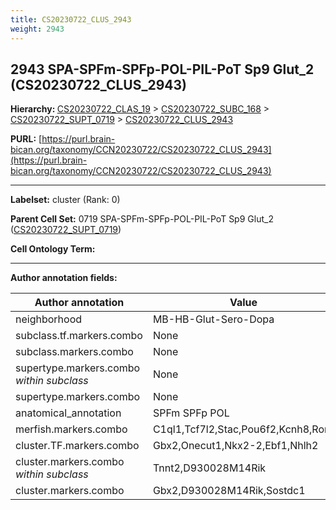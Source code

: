 ```yaml
---
title: CS20230722_CLUS_2943
weight: 2943
---
```

## 2943 SPA-SPFm-SPFp-POL-PIL-PoT Sp9 Glut_2 (CS20230722_CLUS_2943)
<b>Hierarchy: </b>
[CS20230722_CLAS_19](../CS20230722_CLAS_19) >
[CS20230722_SUBC_168](../CS20230722_SUBC_168) >
[CS20230722_SUPT_0719](../CS20230722_SUPT_0719) >
[CS20230722_CLUS_2943](../CS20230722_CLUS_2943)

**PURL:** [https://purl.brain-bican.org/taxonomy/CCN20230722/CS20230722_CLUS_2943](https://purl.brain-bican.org/taxonomy/CCN20230722/CS20230722_CLUS_2943)

---


**Labelset:** cluster (Rank: 0)

**Parent Cell Set:** 0719 SPA-SPFm-SPFp-POL-PIL-PoT Sp9 Glut_2 ([CS20230722_SUPT_0719](../CS20230722_SUPT_0719))



**Cell Ontology Term:** 

[MARKER GENES.]: #


---

[TRANSFERRED ANNOTATIONS.]: #


[AUTHOR ANNOTATION FIELDS.]: #


**Author annotation fields:**

| Author annotation | Value |
|-------------------|-------|
|neighborhood|MB-HB-Glut-Sero-Dopa|
|subclass.tf.markers.combo|None|
|subclass.markers.combo|None|
|supertype.markers.combo _within subclass_|None|
|supertype.markers.combo|None|
|anatomical_annotation|SPFm SPFp POL|
|merfish.markers.combo|C1ql1,Tcf7l2,Stac,Pou6f2,Kcnh8,Rorb|
|cluster.TF.markers.combo|Gbx2,Onecut1,Nkx2-2,Ebf1,Nhlh2|
|cluster.markers.combo _within subclass_|Tnnt2,D930028M14Rik|
|cluster.markers.combo|Gbx2,D930028M14Rik,Sostdc1|
